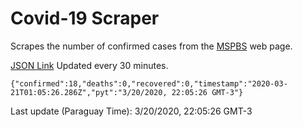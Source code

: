# Covid-19 Scraper

Scrapes the number of confirmed cases from the [MSPBS](https://www.mspbs.gov.py/covid-19.php) web page.

[JSON Link](https://jmayalag.github.io/covid19-scrape/cases.json)
Updated every 30 minutes.
```
{"confirmed":18,"deaths":0,"recovered":0,"timestamp":"2020-03-21T01:05:26.286Z","pyt":"3/20/2020, 22:05:26 GMT-3"}
```
Last update (Paraguay Time): 3/20/2020, 22:05:26 GMT-3